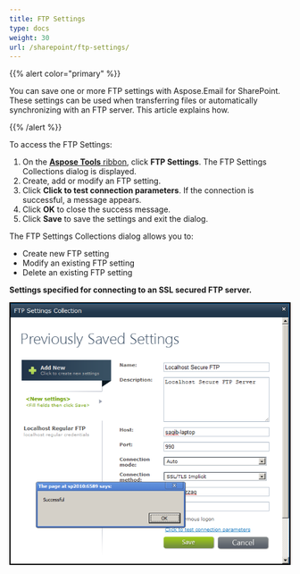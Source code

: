 ```yaml
---
title: FTP Settings
type: docs
weight: 30
url: /sharepoint/ftp-settings/
---
```



{{% alert color="primary" %}} 

You can save one or more FTP settings with Aspose.Email for SharePoint. These settings can be used when transferring files or automatically synchronizing with an FTP server. This article explains how.

{{% /alert %}} 

To access the FTP Settings: 

1. On the [**Aspose Tools** ribbon](/sharepoint/about-document-library-synchronization/), click **FTP Settings**.
   The FTP Settings Collections dialog is displayed.
1. Create, add or modify an FTP setting.
1. Click **Click to test connection parameters**.
   If the connection is successful, a message appears. 
1. Click **OK** to close the success message.
1. Click **Save** to save the settings and exit the dialog.

The FTP Settings Collections dialog allows you to:

- Create new FTP setting
- Modify an existing FTP setting
- Delete an existing FTP setting

**Settings specified for connecting to an SSL secured FTP server.** 

![todo:image_alt_text](ftp-settings_1.png)
